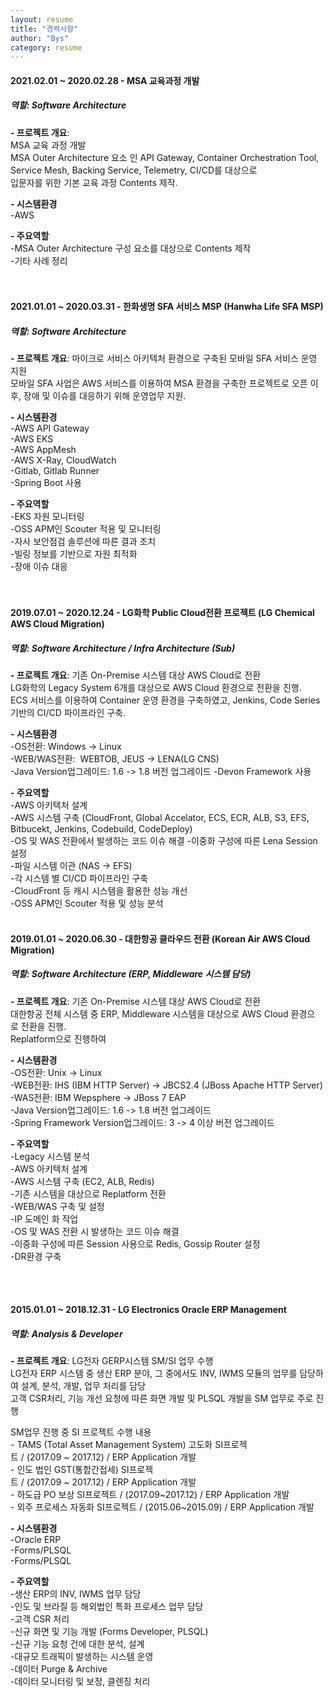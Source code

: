 ```yaml
---
layout: resume
title: "경력사항"
author: "Bys"
category: resume
---
```


#### 2021.02.01 ~ 2020.02.28 - MSA 교육과정 개발
##### **역할**: Software Architecture

**- 프로젝트 개요**:  
MSA 교육 과정 개발  
MSA Outer Architecture 요소 인 API Gateway, Container Orchestration Tool, Service Mesh, Backing Service, Telemetry, CI/CD를 대상으로  
입문자를 위한 기본 교육 과정 Contents 제작.  


**- 시스템환경**  
-AWS


**- 주요역할**  
 -MSA Outer Architecture 구성 요소를 대상으로 Contents 제작  
 -기타 사례 정리  
 <br><br>

#### 2021.01.01 ~ 2020.03.31 - 한화생명 SFA 서비스 MSP (Hanwha Life SFA MSP)  
##### 역할: Software Architecture  

**- 프로젝트 개요**: 마이크로 서비스 아키텍처 환경으로 구축된 모바일 SFA 서비스 운영 지원   
모바일 SFA 사업은 AWS 서비스를 이용하여 MSA 환경을 구축한 프로젝트로 오픈 이 후, 장애 및 이슈를 대응하기 위해 운영업무 지원.  

**- 시스템환경**  
 -AWS API Gateway  
 -AWS EKS  
 -AWS AppMesh  
 -AWS X-Ray, CloudWatch  
 -Gitlab, Gitlab Runner  
 -Spring Boot 사용  


**- 주요역할**  
 -EKS 자원 모니터링  
 -OSS APM인 Scouter 적용 및 모니터링  
 -자사 보안점검 솔루션에 따른 결과 조치  
 -빌링 정보를 기반으로 자원 최적화  
 -장애 이슈 대응  
<br><br>

#### 2019.07.01 ~ 2020.12.24 - LG화학 Public Cloud전환 프로젝트 (LG Chemical AWS Cloud Migration)
##### **역할**: Software Architecture / Infra Architecture (Sub)

**- 프로젝트 개요**: 기존 On-Premise 시스템 대상 AWS Cloud로 전환  
LG화학의 Legacy System 6개를 대상으로 AWS Cloud 환경으로 전환을 진행.  
ECS 서비스를 이용하여 Container 운영 환경을 구축하였고, Jenkins, Code Series 기반의 CI/CD 파이프라인 구축.  

**- 시스템환경**  
 -OS전환: Windows -> Linux  
 -WEB/WAS전환:  WEBTOB, JEUS -> LENA(LG CNS)  
 -Java Version업그레이드: 1.6 -> 1.8 버전 업그레이드
 -Devon Framework 사용


**- 주요역할**  
 -AWS 아키텍처 설계  
 -AWS 시스템 구축 (CloudFront, Global Accelator, ECS, ECR, ALB, S3, EFS, Bitbucekt, Jenkins, Codebuild, CodeDeploy)  
 -OS 및 WAS 전환에서 발생하는 코드 이슈 해결
 -이중화 구성에 따른 Lena Session 설정  
 -파일 시스템 이관 (NAS -> EFS)  
 -각 시스템 별 CI/CD 파이프라인 구축  
 -CloudFront 등 캐시 시스템을 활용한 성능 개선  
 -OSS APM인 Scouter 적용 및 성능 분석
 <br><br>

#### 2019.01.01 ~ 2020.06.30 - 대한항공 클라우드 전환 (Korean Air AWS Cloud Migration)
##### **역할**: Software Architecture (ERP, Middleware 시스템 담당)  

**- 프로젝트 개요**: 기존 On-Premise 시스템 대상 AWS Cloud로 전환  
대한항공 전체 시스템 중 ERP, Middleware 시스템을 대상으로 AWS Cloud 환경으로 전환을 진행.  
Replatform으로 진행하여

**- 시스템환경**  
 -OS전환: Unix -> Linux  
 -WEB전환: IHS (IBM HTTP Server) -> JBCS2.4 (JBoss Apache HTTP Server)  
 -WAS전환: IBM Wepsphere -> JBoss 7 EAP  
 -Java Version업그레이드: 1.6 -> 1.8 버전 업그레이드  
 -Spring Framework Version업그레이드: 3 -> 4 이상 버전 업그레이드  


**- 주요역할**  
 -Legacy 시스템 분석  
 -AWS 아키텍처 설계  
 -AWS 시스템 구축 (EC2, ALB, Redis)  
 -기존 시스템을 대상으로 Replatform 전환  
 -WEB/WAS 구축 및 설정  
 -IP 도메인 화 작업  
 -OS 및 WAS 전환 시 발생하는 코드 이슈 해결  
 -이중화 구성에 따른 Session 사용으로 Redis, Gossip Router 설정  
 -DR환경 구축  

<br><br>

#### 2015.01.01 ~ 2018.12.31 - LG Electronics Oracle ERP Management
##### **역할**: Analysis & Developer

**- 프로젝트 개요**: LG전자 GERP시스템 SM/SI 업무 수행  
LG전자 ERP 시스템 중 생산 ERP 분야, 그 중에서도 INV, IWMS 모듈의 업무를 담당하여 설계, 분석, 개발, 업무 처리를 담당  
고객 CSR처리, 기능 개선 요청에 따른 화면 개발 및 PLSQL 개발을 SM 업무로 주로 진행  

SM업무 진행 중 SI 프로젝트 수행 내용  
- TAMS (Total Asset Management System) 고도화 SI프로젝트 / (2017.09 ~ 2017.12) / ERP Application 개발  
- 인도 법인 GST(통합간접세) SI프로젝트 / (2017.09 ~ 2017.12) / ERP Application 개발  
- 하도급 PO 보상 SI프로젝트 / (2017.09~2017.12) / ERP Application 개발  
- 외주 프로세스 자동화 SI프로젝트 / (2015.06~2015.09) / ERP Application 개발  


**- 시스템환경**  
 -Oracle ERP  
 -Forms/PLSQL  
 -Forms/PLSQL  

**- 주요역할**  
 -생산 ERP의 INV, IWMS 업무 담당  
 -인도 및 브라질 등 해외법인 특화 프로세스 업무 담당  
 -고객 CSR 처리  
 -신규 화면 및 기능 개발 (Forms Developer, PLSQL)  
 -신규 기능 요청 건에 대한 분석, 설계   
 -대규모 트래픽이 발생하는 시스템 운영  
 -데이터 Purge & Archive  
 -데이터 모니터링 및 보정, 클렌징 처리  
 
